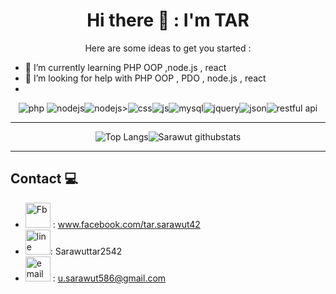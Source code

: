 <div align="center">
<h1>Hi there 👋 : I'm TAR</h1>

 Here are some ideas to get you started :
 
</div>

- 🌱 I’m currently learning PHP OOP ,node.js , react
- 🤔 I’m looking for help with PHP OOP , PDO , node.js , react  
- 
<div align="center">
<img src="https://www.vectorlogo.zone/logos/php/php-horizontal.svg" alt="php"> <img src="https://www.vectorlogo.zone/logos/nodejs/nodejs-horizontal.svg" alt="nodejs"><img src="https://www.vectorlogo.zone/logos/reactjs/reactjs-ar21.svg" alt="nodejs">><img src="https://www.vectorlogo.zone/logos/w3_css/w3_css-ar21.svg" alt="css"><img src="https://www.vectorlogo.zone/logos/javascript/javascript-horizontal.svg" alt="js"><img src="https://www.vectorlogo.zone/logos/mysql/mysql-horizontal.svg" alt="mysql"><img src="https://www.vectorlogo.zone/logos/jquery/jquery-horizontal.svg" alt="jquery"><img src="https://www.vectorlogo.zone/logos/json/json-ar21.svg" alt="json"><img src="https://img.icons8.com/external-phatplus-lineal-phatplus/64/000000/external-api-cloud-security-phatplus-lineal-phatplus.png"alt="restful api">

 </div>
 
__________________

<div align="center">
 
![Top Langs](https://github-readme-stats.vercel.app/api/top-langs/?username=sarawut-pcru&langs_count=8&layout=compact)![Sarawut githubstats](https://github-readme-stats.vercel.app/api?username=sarawut-pcru&count_private=true&show_icons=true&theme=algolia)
 
</div>
 
__________________
## Contact 💻 
- <img src="https://www.vectorlogo.zone/logos/facebook/facebook-tile.svg" alt="Fb" width="40" height="40"> : www.facebook.com/tar.sarawut42
- <img src="https://www.vectorlogo.zone/logos/line/line-icon.svg" alt="line" width="40" height="40">: Sarawuttar2542
- <img src="https://www.vectorlogo.zone/logos/gmail/gmail-tile.svg" alt="email" width="40" height="40">  : u.sarawut586@gmail.com


